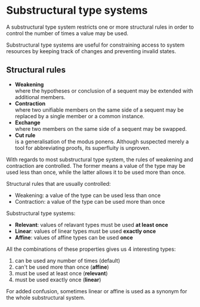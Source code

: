 # Substructural type systems

A substructural type system restricts one or more structural rules in order to control the number of times a value may be used.

Substructural type systems are useful for constraining access to system resources by keeping track of changes and preventing invalid states.

## Structural rules
- **Weakening**    
  where the hypotheses or conclusion of a sequent may be extended with additional members.
- **Contraction**    
  where two unifiable members on the same side of a sequent may be replaced by a single member or a common instance.
- **Exchange**    
  where two members on the same side of a sequent may be swapped.
- **Cut rule**    
  is a generalisation of the modus ponens. Although suspected merely a tool for abbreviating proofs, its superfluity is unproven.

With regards to most substructural type system, the rules of weakening and contraction are controlled. The former means a value of the type may be used less than once, while the latter allows it to be used more than once.

Structural rules that are usually controlled:
- Weakening:   a value of the type can be used less than once
- Contraction: a value of the type can be used more than once

Substructural type systems:
* **Relevant**: values of relavant types must be used **at least once**
* **Linear**:   values of linear   types must be used **exactly once**
* **Affine**:   values of affine   types can  be used **once**

All the combinations of these properties gives us 4 interesting types:
1. can be used any number of times (default)
2. can't be used more than once (**affine**)
3. must be used at least once (**relevant**)
4. must be used exactly once (**linear**)

For added confusion, sometimes linear or affine is used as a synonym for the whole substructural system.

